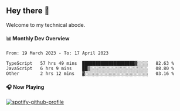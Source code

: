 ## Hey there 👋

Welcome to my technical abode.

#### 📊 Monthly Dev Overview
<!--START_SECTION:waka-->

```text
From: 19 March 2023 - To: 17 April 2023

TypeScript   57 hrs 49 mins  ████████████████████▓░░░░   82.63 %
JavaScript   6 hrs 9 mins    ██▒░░░░░░░░░░░░░░░░░░░░░░   08.80 %
Other        2 hrs 12 mins   ▓░░░░░░░░░░░░░░░░░░░░░░░░   03.16 %
```

<!--END_SECTION:waka-->

#### 🎧 Now Playing

[![spotify-github-profile](https://spotify-github-profile.vercel.app/api/view?uid=james2mid&cover_image=true&theme=natemoo-re)](https://open.spotify.com/user/james2mid?si=2b3baf2b09cb499e)
